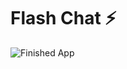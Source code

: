 


# Flash Chat ⚡️


![Finished App](https://github.com/londonappbrewery/Images/blob/master/flash_chat_flutter_demo.gif)
